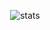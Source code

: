 <p align='center'>
  <img src="https://readme-stats-delta.vercel.app/api?username=na6im&count_private=true&show_icons=true&theme=radical" alt="stats" align="center"/>
</p>
